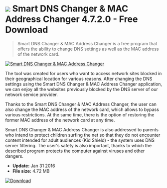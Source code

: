 # ![](https://cdn.softexe.net/static/icon/win.gif) Smart DNS Changer & MAC Address Changer 4.7.2.0 - Free Download

> Smart DNS Changer &amp; MAC Address Changer is a free program that offers the ability to change DNS settings as well as the MAC address of the network card.

[![Smart DNS Changer & MAC Address Changer](https://gallery.dpcdn.pl/imgc/Tools/65199/g_-_420x350_1.5_-_x20160131181211_0.png)](https://softexe.net/win/internet/other/smart-dns-changer-mac-address-changer:pphad.html)

The tool was created for users who want to access network sites blocked in their geographical location for various reasons. After changing the DNS settings using the Smart DNS Changer &amp; MAC Address Changer application, we can enjoy all the websites previously blocked by the DNS server of our network service provider. 
 
 Thanks to the Smart DNS Changer &amp; MAC Address Changer, the user can also change the MAC address of the network card, which allows to bypass various restrictions. At the same time, there is the option of restoring the former MAC address of the network card at any time.
 
 Smart DNS Changer &amp; MAC Address Changer is also addressed to parents who intend to protect children surfing the net so that they do not encounter content intended for adult audiences (Kid Shield) - the system uses DNS server filtering. The user's safety is also important, thanks to which the described program protects the computer against viruses and other dangers.


- **Update:** Jan 31 2016
- **File size:** 4.72 MB

[![Download](https://cdn.softexe.net/static/img/download.png)](https://softexe.net/win/internet/other/smart-dns-changer-mac-address-changer:pphad.html)

